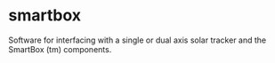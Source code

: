 # smartbox
Software for interfacing with a single or dual axis solar tracker and the SmartBox (tm) components.
